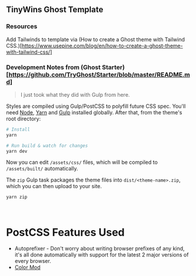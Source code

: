 TinyWins Ghost Template
---



### Resources

Add Tailwinds to template via (How to create a Ghost theme with Tailwind CSS.)[https://www.usepine.com/blog/en/how-to-create-a-ghost-theme-with-tailwind-css/]


### Development Notes from (Ghost Starter)[https://github.com/TryGhost/Starter/blob/master/README.md]

> I just took what they did with Gulp from here.

Styles are compiled using Gulp/PostCSS to polyfill future CSS spec. You'll need [Node](https://nodejs.org/), [Yarn](https://yarnpkg.com/) and [Gulp](https://gulpjs.com) installed globally. After that, from the theme's root directory:

```bash
# Install
yarn

# Run build & watch for changes
yarn dev
```

Now you can edit `/assets/css/` files, which will be compiled to `/assets/built/` automatically.

The `zip` Gulp task packages the theme files into `dist/<theme-name>.zip`, which you can then upload to your site.

```bash
yarn zip
```

&nbsp;

# PostCSS Features Used

- Autoprefixer - Don't worry about writing browser prefixes of any kind, it's all done automatically with support for the latest 2 major versions of every browser.
- [Color Mod](https://github.com/jonathantneal/postcss-color-mod-function)